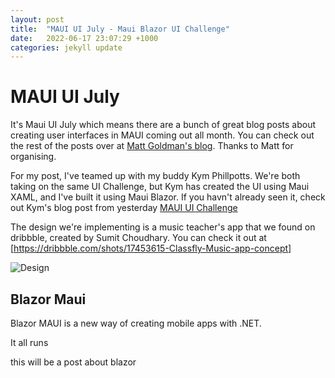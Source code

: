 ```yaml
---
layout: post
title:  "MAUI UI July - Maui Blazor UI Challenge"
date:   2022-06-17 23:07:29 +1000
categories: jekyll update
---
```


# MAUI UI July
It's Maui UI July which means there are a bunch of great blog posts about creating user interfaces in MAUI coming out all month. You can check out the rest of the posts over at [Matt Goldman's blog](https://goforgoldman.com/2022/05/19/maui-ui-july.html). Thanks to Matt for organising.

For my post, I've teamed up with my buddy Kym Phillpotts. We're both taking on the same UI Challenge, but Kym has created the UI using Maui XAML, and I've built it using Maui Blazor. If you havn't already seen it, check out Kym's blog post from yesterday [MAUI UI Challenge](kymphillpotts.com/maui)

The design we're implementing is a music teacher's app that we found on dribbble, created by Sumit Choudhary. You can check it out at [https://dribbble.com/shots/17453615-Classfly-Music-app-concept]

![Design](/images/test.png)


## Blazor Maui

Blazor MAUI is a new way of creating mobile apps with .NET.

It all runs 


this will be a post about blazor

[jekyll-docs]: https://jekyllrb.com/docs/home
[jekyll-gh]:   https://github.com/jekyll/jekyll
[jekyll-talk]: https://talk.jekyllrb.com/
